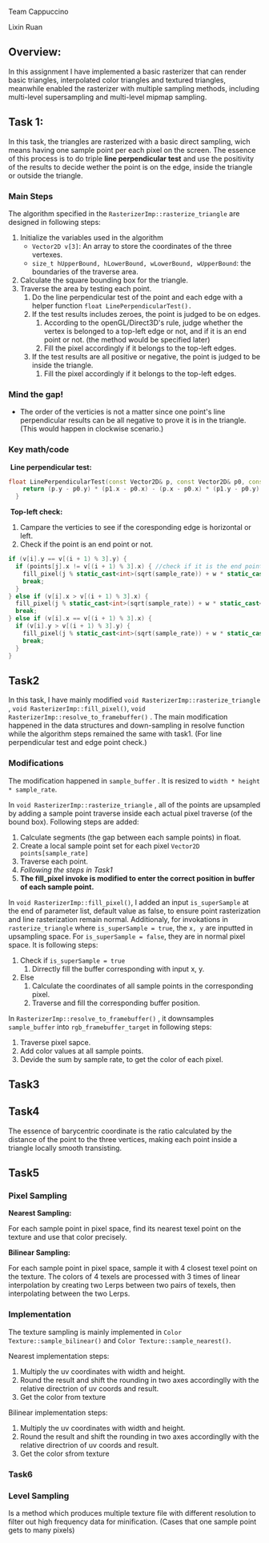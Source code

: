 Team Cappuccino

Lixin Ruan

## Overview:

In this assignment I have implemented a basic rasterizer that can render basic triangles, interpolated color triangles and textured triangles, meanwhile enabled the rasterizer with multiple sampling methods, including multi-level supersampling and multi-level mipmap sampling.

## Task 1:

In this task, the triangles are rasterized with a basic direct sampling, wich means having one sample point per each pixel on the screen. The essence of this process is to do triple **line perpendicular test** and use the positivity of the results to decide wether the point is on the edge, inside the triangle or outside the triangle.

### Main Steps

The algorithm specified in the `RasterizerImp::rasterize_triangle` are designed in following steps:

1. Initialize the variables used in the algorithm
   - `Vector2D v[3]`: An array to store the coordinates of the three vertexes.
   - `size_t hUpperBound, hLowerBound, wLowerBound, wUpperBound`: the boundaries of the traverse area.
2. Calculate the square bounding box for the triangle.
3. Traverse the area by testing each point.
   1. Do the line perpendicular test of the point and each edge with a helper function `float LinePerpendicularTest().`
   2. If the test results includes zeroes, the point is judged to be on edges. 
      1. According to the openGL/Direct3D's rule, judge whether the vertex is belonged to a top-left edge or not, and if it is an end point or not. (the method would be specified later)
      2. Fill the pixel accordingly if it belongs to the top-left edges.
   3. If the test results are all positive or negative, the point is judged to be inside the triangle.
      1. Fill the pixel accordingly if it belongs to the top-left edges.

### Mind the gap!

- The order of the verticies is not a matter since one point's line perpendicular results can be all negative to prove it is in the triangle.(This would happen in clockwise scenario.)

### Key math/code

​	**Line perpendicular test:**

```c++
float LinePerpendicularTest(const Vector2D& p, const Vector2D& p0, const Vector2D& p1) {
    return (p.y - p0.y) * (p1.x - p0.x) - (p.x - p0.x) * (p1.y - p0.y);
  }
```

​	**Top-left check:**

1. Campare the verticies to see if the coresponding edge is horizontal or left.
2. Check if the point is an end point or not.

```c++
if (v[i].y == v[(i + 1) % 3].y) {
  if (points[j].x != v[(i + 1) % 3].x) { //check if it is the end point or not
    fill_pixel(j % static_cast<int>(sqrt(sample_rate)) + w * static_cast<int>(sqrt(sample_rate)), j / static_cast<int>(sqrt(sample_rate)) + h * static_cast<int>(sqrt(sample_rate)), color, true);
    break;
  }
} else if (v[i].x > v[(i + 1) % 3].x) {
  fill_pixel(j % static_cast<int>(sqrt(sample_rate)) + w * static_cast<int>(sqrt(sample_rate)), j / static_cast<int>(sqrt(sample_rate)) + h * static_cast<int>(sqrt(sample_rate)), color, true);
  break;
} else if (v[i].x == v[(i + 1) % 3].x) {
  if (v[i].y > v[(i + 1) % 3].y) {
    fill_pixel(j % static_cast<int>(sqrt(sample_rate)) + w * static_cast<int>(sqrt(sample_rate)), j / static_cast<int>(sqrt(sample_rate)) + h * static_cast<int>(sqrt(sample_rate)), color, true);
    break;
  }
}
```

## Task2

In this task, I have mainly modified `void RasterizerImp::rasterize_triangle` , `void RasterizerImp::fill_pixel()`, `void RasterizerImp::resolve_to_framebuffer()` . The main modification happened in the data structures and down-sampling in resolve function while the algorithm steps remained the same with task1. (For line perpendicular test and edge point check.)

### Modifications

The modification happened in `sample_buffer` . It is resized to `width * height * sample_rate`. 

In `void RasterizerImp::rasterize_triangle` , all of the points are upsampled by adding a sample point traverse inside each actual pixel traverse (of the bound box).  Following steps are added:

1. Calculate segments (the gap between each sample points) in float.
2. Create a local sample point set for each pixel `Vector2D points[sample_rate]`
3. Traverse each point.
4. *Following the steps in Task1*
5. **The fill_pixel invoke is modified to enter the correct position in buffer of each sample point.**

In `void RasterizerImp::fill_pixel()`, I added an input `is_superSample` at the end of parameter list, default value as false, to ensure point rasterization and line rasterization remain normal. Additionaly, for invokations in `rasterize_triangle` where `is_superSample = true`, the `x, y` are inputted in upsampling space. For  `is_superSample = false`, they are in normal pixel space. It is following steps:

1. Check  if `is_superSample = true`
   1. Dirrectly fill the buffer corresponding with input x, y.
2. Else
   1. Calculate the coordinates of all sample points in the corresponding pixel.
   2. Traverse and fill the corresponding buffer position.

In `RasterizerImp::resolve_to_framebuffer()` , it downsamples `sample_buffer` into `rgb_framebuffer_target` in following steps:

1. Traverse pixel sapce.
2. Add color values at all sample points.
3. Devide the sum by sample rate, to get the color of each pixel.

## Task3



## Task4

The essence of barycentric coordinate is the ratio calculated by the distance of the point to the three vertices, making each point inside a triangle locally smooth transisting.



## Task5

### Pixel Sampling

**Nearest Sampling:**

For each sample point in pixel space, find its nearest texel point on the texture and use that color precisely.

**Bilinear Sampling:**

For each sample point in pixel space, sample it with 4 closest texel point on the texture. The colors of 4 texels are processed with 3 times of linear interpolation by creating two Lerps between two pairs of texels, then interpolating between the two Lerps.

### Implementation

The texture sampling is mainly implemented in `Color Texture::sample_bilinear()` and `Color Texture::sample_nearest()`.

Nearest implementation steps:

1. Multiply the uv coordinates with width and height.
2. Round the result and shift the rounding in two axes accordinglly with the relative directrion of uv coords and result.
3. Get the color from texture

Bilinear implementation steps:

1. Multiply the uv coordinates with width and height.
2. Round the result and shift the rounding in two axes accordinglly with the relative directrion of uv coords and result.
3. Get the color sfrom texture

### Task6

### Level Sampling

Is a method which produces multiple texture file with different resolution to filter out high frequency data for minification. (Cases that one sample point gets to many pixels)

